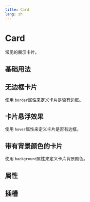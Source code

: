 ```yaml
---
title: Card
lang: zh
---
```


<script setup lang="ts">
  import props from "../../../example/card/description/zh-props.ts";
  import slots from "../../../example/card/description/zh-slots.ts";
</script>

# Card

常见的展示卡片。

## 基础用法

<demo src="../../../example/card/base.vue"></demo>

## 无边框卡片
使用 `border`属性来定义卡片是否有边框。

<demo src="../../../example/card/border.vue"></demo>

## 卡片悬浮效果
使用 `hover`属性来定义卡片是否有边框。

<demo src="../../../example/card/hover.vue"></demo>

## 带有背景颜色的卡片
使用 `background`属性来定义卡片背景颜色。

<demo src="../../../example/card/background.vue"></demo>

## 属性

<table-block type="propsZh" :data="props"></table-block>

## 插槽

<table-block type="slotsZh" :data="slots"></table-block>
